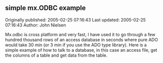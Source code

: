 ## simple mx.ODBC example 
Originally published: 2005-02-25 07:16:43 
Last updated: 2005-02-25 07:16:43 
Author: John Nielsen 
 
Mx.odbc is cross platform and very fast, I have used it to go through a few hundred thousand rows of an access database in seconds where pure ADO would take 30 min (or 3 min if you use the ADO type library). Here is a simple example of how to talk to a database, in this case an access file, get the columns of a table and get data from the table.